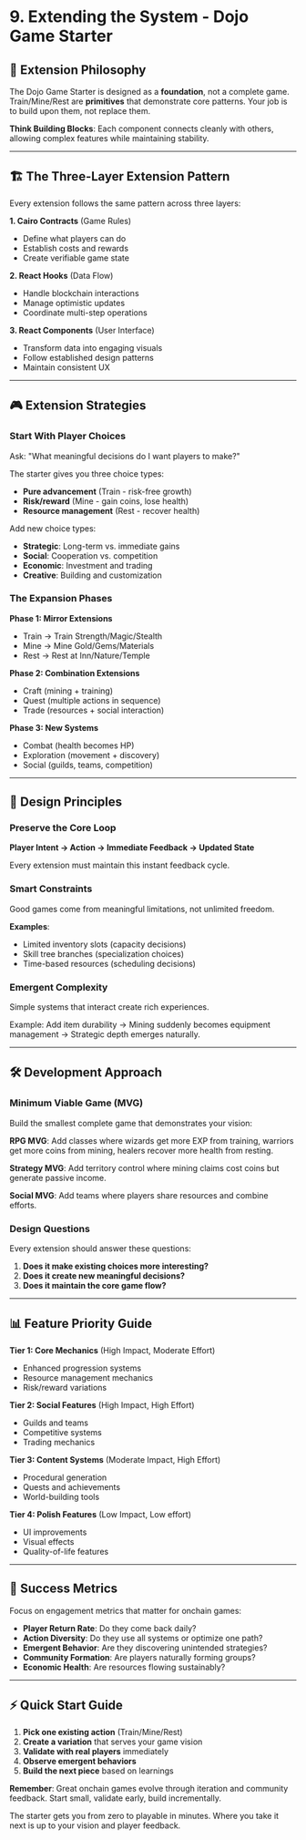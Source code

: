 # 9. Extending the System - Dojo Game Starter

## 🎯 Extension Philosophy

The Dojo Game Starter is designed as a **foundation**, not a complete game. Train/Mine/Rest are **primitives** that demonstrate core patterns. Your job is to build upon them, not replace them.

**Think Building Blocks**: Each component connects cleanly with others, allowing complex features while maintaining stability.

---

## 🏗️ The Three-Layer Extension Pattern

Every extension follows the same pattern across three layers:

**1. Cairo Contracts** (Game Rules)
- Define what players can do
- Establish costs and rewards
- Create verifiable game state

**2. React Hooks** (Data Flow)  
- Handle blockchain interactions
- Manage optimistic updates
- Coordinate multi-step operations

**3. React Components** (User Interface)
- Transform data into engaging visuals
- Follow established design patterns
- Maintain consistent UX

---

## 🎮 Extension Strategies

### **Start With Player Choices**

Ask: "What meaningful decisions do I want players to make?"

The starter gives you three choice types:
- **Pure advancement** (Train - risk-free growth)
- **Risk/reward** (Mine - gain coins, lose health)  
- **Resource management** (Rest - recover health)

Add new choice types:
- **Strategic**: Long-term vs. immediate gains
- **Social**: Cooperation vs. competition  
- **Economic**: Investment and trading
- **Creative**: Building and customization

### **The Expansion Phases**

**Phase 1: Mirror Extensions**
- Train → Train Strength/Magic/Stealth
- Mine → Mine Gold/Gems/Materials
- Rest → Rest at Inn/Nature/Temple

**Phase 2: Combination Extensions**
- Craft (mining + training)
- Quest (multiple actions in sequence)
- Trade (resources + social interaction)

**Phase 3: New Systems**
- Combat (health becomes HP)
- Exploration (movement + discovery)
- Social (guilds, teams, competition)

---

## 🧠 Design Principles

### **Preserve the Core Loop**
**Player Intent → Action → Immediate Feedback → Updated State**

Every extension must maintain this instant feedback cycle.

### **Smart Constraints**
Good games come from meaningful limitations, not unlimited freedom.

**Examples**:
- Limited inventory slots (capacity decisions)
- Skill tree branches (specialization choices)  
- Time-based resources (scheduling decisions)

### **Emergent Complexity**
Simple systems that interact create rich experiences.

Example: Add item durability → Mining suddenly becomes equipment management → Strategic depth emerges naturally.

---

## 🛠️ Development Approach

### **Minimum Viable Game (MVG)**

Build the smallest complete game that demonstrates your vision:

**RPG MVG**: Add classes where wizards get more EXP from training, warriors get more coins from mining, healers recover more health from resting.

**Strategy MVG**: Add territory control where mining claims cost coins but generate passive income.

**Social MVG**: Add teams where players share resources and combine efforts.

### **Design Questions**

Every extension should answer these questions:
1. **Does it make existing choices more interesting?**
2. **Does it create new meaningful decisions?**
3. **Does it maintain the core game flow?**

---

## 📊 Feature Priority Guide

**Tier 1: Core Mechanics** (High Impact, Moderate Effort)
- Enhanced progression systems
- Resource management mechanics
- Risk/reward variations

**Tier 2: Social Features** (High Impact, High Effort)
- Guilds and teams
- Competitive systems
- Trading mechanics

**Tier 3: Content Systems** (Moderate Impact, High Effort)
- Procedural generation
- Quests and achievements
- World-building tools

**Tier 4: Polish Features** (Low Impact, Low effort)
- UI improvements
- Visual effects
- Quality-of-life features

---

## 🚀 Success Metrics

Focus on engagement metrics that matter for onchain games:

- **Player Return Rate**: Do they come back daily?
- **Action Diversity**: Do they use all systems or optimize one path?  
- **Emergent Behavior**: Are they discovering unintended strategies?
- **Community Formation**: Are players naturally forming groups?
- **Economic Health**: Are resources flowing sustainably?

---

## ⚡ Quick Start Guide

1. **Pick one existing action** (Train/Mine/Rest)
2. **Create a variation** that serves your game vision
3. **Validate with real players** immediately
4. **Observe emergent behaviors** 
5. **Build the next piece** based on learnings

**Remember**: Great onchain games evolve through iteration and community feedback. Start small, validate early, build incrementally.

The starter gets you from zero to playable in minutes. Where you take it next is up to your vision and player feedback.
